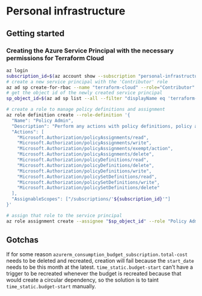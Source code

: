 # Personal infrastructure

## Getting started

### Creating the Azure Service Principal with the necessary permissions for Terraform Cloud

```sh
az login
subscription_id=$(az account show --subscription "personal-infrastructure" --query "id" --output tsv)
# create a new service principal with the 'Contributor' role
az ad sp create-for-rbac --name "terraform-cloud" --role="Contributor" --scopes="/subscriptions/${subscription_id}"
# get the object id of the newly created service principal
sp_object_id=$(az ad sp list --all --filter "displayName eq 'terraform-cloud'" --query "[0].objectId" --output tsv)

# create a role to manage policy definitions and assignment
az role definition create --role-definition '{
  "Name": "Policy Admin",
  "Description": "Perform any actions with policy definitions, policy assignments, and policy set definitions.",
  "Actions": [
    "Microsoft.Authorization/policyAssignments/read",
    "Microsoft.Authorization/policyAssignments/write",
    "Microsoft.Authorization/policyAssignments/exempt/action",
    "Microsoft.Authorization/policyAssignments/delete",
    "Microsoft.Authorization/policyDefinitions/read",
    "Microsoft.Authorization/policyDefinitions/delete",
    "Microsoft.Authorization/policyDefinitions/write",
    "Microsoft.Authorization/policySetDefinitions/read",
    "Microsoft.Authorization/policySetDefinitions/write",
    "Microsoft.Authorization/policySetDefinitions/delete"
  ],
  "AssignableScopes": ["/subscriptions/'${subscription_id}'"]
}'

# assign that role to the service principal
az role assignment create --assignee "$sp_object_id" --role "Policy Admin" --scope "/subscriptions/${subscription_id}"
```

## Gotchas

If for some reason `azurerm_consumption_budget_subscription.total-cost` needs to be deleted and recreated, creation will fail because the `start_date` needs to be this month at
the latest. `time_static.budget-start` can't have a trigger to be recreated whenever the budget is recreated because that would create a circular dependency, so the solution is
to taint `time_static.budget-start` manually.
